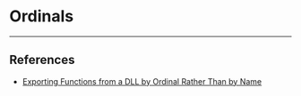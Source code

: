 # Ordinals

---
## References

- [Exporting Functions from a DLL by Ordinal Rather Than by Name](https://learn.microsoft.com/en-us/cpp/build/exporting-functions-from-a-dll-by-ordinal-rather-than-by-name?view=msvc-170)